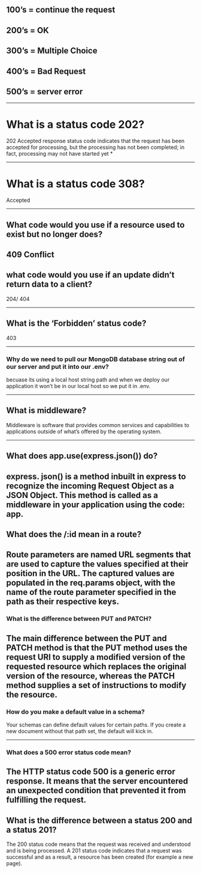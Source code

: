 ## 100’s = continue the request
## 200’s = OK 
## 300’s = Multiple Choice
## 400’s = Bad Request 
## 500’s = server error
-----

# What is a status code 202? 
202 Accepted response status code indicates that the request has been accepted for processing, but the processing has not been completed; in fact, processing may not have started yet *

---
# What is a status code 308? 
Accepted

---
## What code would you use if a resource used to exist but no longer does? 
409 Conflict
---

## what code would you use if an update didn’t return data to a client?
 204/ 404

 ---
## What is the ‘Forbidden’ status code? 
403

---
### Why do we need to pull our MongoDB database string out of our server and put it into our .env? 
becuase its using a local host string path and when we deploy our application it won’t be in our local host so we put it in .env.

---
## What is middleware?
 Middleware is software that provides common services and capabilities to applications outside of what’s offered by the operating system.

 ---
## What does app.use(express.json()) do? 
express. json() is a method inbuilt in express to recognize the incoming Request Object as a JSON Object. This method is called as a middleware in your application using the code: app.
---

## What does the /:id mean in a route?
Route parameters are named URL segments that are used to capture the values specified at their position in the URL. The captured values are populated in the req.params object, with the name of the route parameter specified in the path as their respective keys.
---
### What is the difference between PUT and PATCH?
The main difference between the PUT and PATCH method is that the PUT method uses the request URI to supply a modified version of the requested resource which replaces the original version of the resource, whereas the PATCH method supplies a set of instructions to modify the resource.
---
### How do you make a default value in a schema? 
 Your schemas can define default values for certain paths. If you create a new document without that path set, the default will kick in.

---
### What does a 500 error status code mean?
The HTTP status code 500 is a generic error response. It means that the server encountered an unexpected condition that prevented it from fulfilling the request. 
---
## What is the difference between a status 200 and a status 201?
The 200 status code means that the request was received and understood and is being processed. A 201 status code indicates that a request was successful and as a result, a resource has been created (for example a new page).





